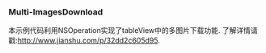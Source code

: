 ### Multi-ImagesDownload
本示例代码利用NSOperation实现了tableView中的多图片下载功能.
了解详情请戳:http://www.jianshu.com/p/32dd2c605d95.
